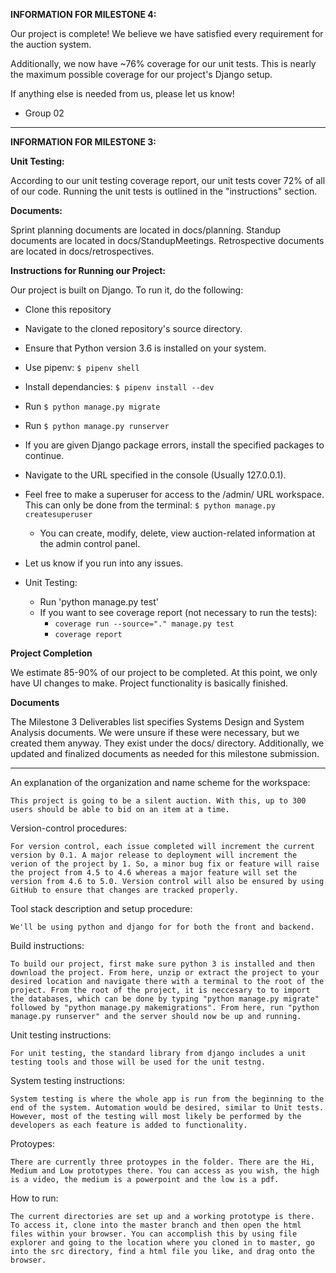 **INFORMATION FOR MILESTONE 4:**

Our project is complete! We believe we have satisfied every requirement for the auction system. 

Additionally, we now have ~76% coverage for our unit tests. This is nearly the maximum possible coverage for our project's Django setup.

If anything else is needed from us, please let us know!

- Group 02

----------

**INFORMATION FOR MILESTONE 3:**

__Unit Testing:__

According to our unit testing coverage report, our unit tests cover 72% of all of our code. Running the unit tests is outlined in the "instructions" section.


__Documents:__

Sprint planning documents are located in docs/planning.
Standup documents are located in docs/StandupMeetings. 
Retrospective documents are located in docs/retrospectives.

__Instructions for Running our Project:__

Our project is built on Django. To run it, do the following:
* Clone this repository
* Navigate to the cloned repository's source directory.
* Ensure that Python version 3.6 is installed on your system.
* Use pipenv: `$ pipenv shell`
* Install dependancies: `$ pipenv install --dev`
* Run `$ python manage.py migrate`
* Run `$ python manage.py runserver`
* If you are given Django package errors, install the specified packages to continue.
* Navigate to the URL specified in the console (Usually 127.0.0.1).
* Feel free to make a superuser for access to the /admin/ URL workspace. This can only be done from the terminal: `$ python manage.py createsuperuser`
    * You can create, modify, delete, view auction-related information at the admin control panel.
* Let us know if you run into any issues.

* Unit Testing:
    * Run 'python manage.py test'
    * If you want to see coverage report (not necessary to run the tests):
        * `coverage run --source="." manage.py test`
        * `coverage report`


__Project Completion__

We estimate 85-90% of our project to be completed. At this point, we only have UI changes to make. Project functionality is basically finished.

__Documents__

The Milestone 3 Deliverables list specifies Systems Design and System Analysis documents. We were unsure if these were necessary, but we created them anyway. They exist under the docs/ directory. Additionally, we updated and finalized documents as needed for this milestone submission.


----------


An explanation of the organization and name scheme for the workspace:

    This project is going to be a silent auction. With this, up to 300 users should be able to bid on an item at a time. 

Version-control procedures:

    For version control, each issue completed will increment the current version by 0.1. A major release to deployment will increment the verion of the project by 1. So, a minor bug fix or feature will raise the project from 4.5 to 4.6 whereas a major feature will set the version from 4.6 to 5.0. Version control will also be ensured by using GitHub to ensure that changes are tracked properly.

Tool stack description and setup procedure:

    We'll be using python and django for for both the front and backend. 

Build instructions:

    To build our project, first make sure python 3 is installed and then download the project. From here, unzip or extract the project to your desired location and navigate there with a terminal to the root of the project. From the root of the project, it is neccesary to to import the databases, which can be done by typing "python manage.py migrate" followed by "python manage.py makemigrations". From here, run "python manage.py runserver" and the server should now be up and running.

Unit testing instructions:

    For unit testing, the standard library from django includes a unit testing tools and those will be used for the unit testng.

System testing instructions:

    System testing is where the whole app is run from the beginning to the end of the system. Automation would be desired, similar to Unit tests. However, most of the testing will most likely be performed by the developers as each feature is added to functionality.

Protoypes:

    There are currently three protoypes in the folder. There are the Hi, Medium and Low prototypes there. You can access as you wish, the high is a video, the medium is a powerpoint and the low is a pdf.

How to run:

    The current directories are set up and a working prototype is there. To access it, clone into the master branch and then open the html files within your browser. You can accomplish this by using file explorer and going to the location where you cloned in to master, go into the src directory, find a html file you like, and drag onto the browser.